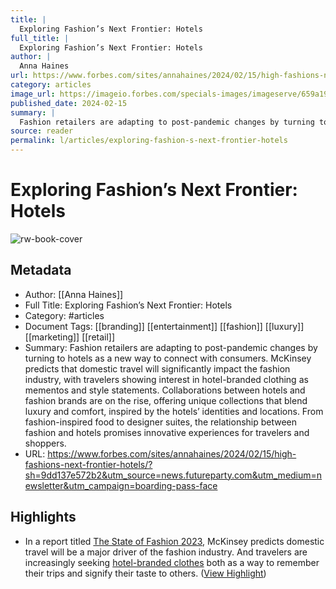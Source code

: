```yaml
---
title: |
  Exploring Fashion’s Next Frontier: Hotels
full_title: |
  Exploring Fashion’s Next Frontier: Hotels
author: |
  Anna Haines
url: https://www.forbes.com/sites/annahaines/2024/02/15/high-fashions-next-frontier-hotels/?sh=9dd137e572b2&utm_source=news.futureparty.com&utm_medium=newsletter&utm_campaign=boarding-pass-face
category: articles
image_url: https://imageio.forbes.com/specials-images/imageserve/659a1969c1538efb163a7ed5/0x0.jpg?format=jpg&height=900&width=1600&fit=bounds
published_date: 2024-02-15
summary: |
  Fashion retailers are adapting to post-pandemic changes by turning to hotels as a new way to connect with consumers. McKinsey predicts that domestic travel will significantly impact the fashion industry, with travelers showing interest in hotel-branded clothing as mementos and style statements. Collaborations between hotels and fashion brands are on the rise, offering unique collections that blend luxury and comfort, inspired by the hotels’ identities and locations. From fashion-inspired food to designer suites, the relationship between fashion and hotels promises innovative experiences for travelers and shoppers.
source: reader
permalink: l/articles/exploring-fashion-s-next-frontier-hotels
---
```

# Exploring Fashion’s Next Frontier: Hotels

![rw-book-cover](https://imageio.forbes.com/specials-images/imageserve/659a1969c1538efb163a7ed5/0x0.jpg?format=jpg&height=900&width=1600&fit=bounds)

## Metadata
- Author: [[Anna Haines]]
- Full Title: Exploring Fashion’s Next Frontier: Hotels
- Category: #articles
- Document Tags: [[branding]] [[entertainment]] [[fashion]] [[luxury]] [[marketing]] [[retail]] 
- Summary: Fashion retailers are adapting to post-pandemic changes by turning to hotels as a new way to connect with consumers. McKinsey predicts that domestic travel will significantly impact the fashion industry, with travelers showing interest in hotel-branded clothing as mementos and style statements. Collaborations between hotels and fashion brands are on the rise, offering unique collections that blend luxury and comfort, inspired by the hotels’ identities and locations. From fashion-inspired food to designer suites, the relationship between fashion and hotels promises innovative experiences for travelers and shoppers.
- URL: https://www.forbes.com/sites/annahaines/2024/02/15/high-fashions-next-frontier-hotels/?sh=9dd137e572b2&utm_source=news.futureparty.com&utm_medium=newsletter&utm_campaign=boarding-pass-face

## Highlights
- In a report titled [The State of Fashion 2023](https://cdn.businessoffashion.com/reports/The_State_of_Fashion_2023.pdf), McKinsey predicts domestic travel will be a major driver of the fashion industry. And travelers are increasingly seeking [hotel-branded clothes](https://www.nytimes.com/2024/02/14/travel/hotel-merch-bathrobe-luxury.html) both as a way to remember their trips and signify their taste to others. ([View Highlight](https://read.readwise.io/read/01hq87mxqtaq3rph0k0febt40b))


